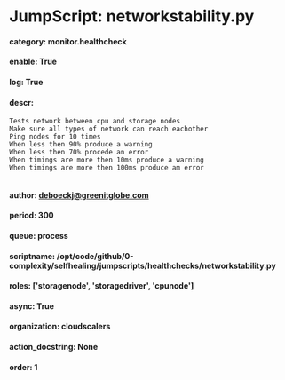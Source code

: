 
# JumpScript: networkstability.py
        
#### category: monitor.healthcheck
#### enable: True
#### log: True
#### descr: 
```
Tests network between cpu and storage nodes
Make sure all types of network can reach eachother
Ping nodes for 10 times
When less then 90% produce a warning
When less then 70% procede an error
When timings are more then 10ms produce a warning
When timings are more then 100ms produce am error


```
#### author: deboeckj@greenitglobe.com
#### period: 300
#### queue: process
#### scriptname: /opt/code/github/0-complexity/selfhealing/jumpscripts/healthchecks/networkstability.py
#### roles: ['storagenode', 'storagedriver', 'cpunode']
#### async: True
#### organization: cloudscalers
#### action_docstring: None
#### order: 1